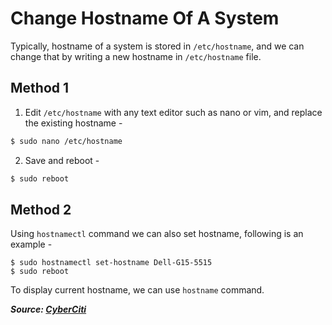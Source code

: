 # Change Hostname Of A System

Typically, hostname of a system is stored in `/etc/hostname`, and we can change that by writing a new hostname in `/etc/hostname` file.

## Method 1

1. Edit `/etc/hostname` with any text editor such as nano or vim, and replace the existing hostname -

```bash
$ sudo nano /etc/hostname
```

2. Save and reboot -

```bash
$ sudo reboot
```

## Method 2

Using `hostnamectl` command we can also set hostname, following is an example -

```
$ sudo hostnamectl set-hostname Dell-G15-5515
$ sudo reboot
```

To display current hostname, we can use `hostname` command.

**_Source: [CyberCiti](https://www.cyberciti.biz/faq/ubuntu-change-hostname-command/)_**

